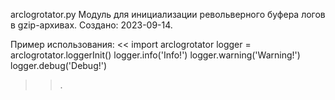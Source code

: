 arclogrotator.py
Модуль для инициализации револьверного буфера логов в gzip-архивах.
Создано: 2023-09-14.

Пример использования:
<<
import arclogrotator
logger = arclogrotator.loggerInit()
logger.info('Info!')
logger.warning('Warning!')
logger.debug('Debug!')
>>.